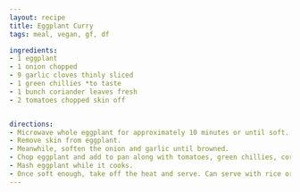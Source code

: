 ```yaml
---
layout: recipe
title: Eggplant Curry 
tags: meal, vegan, gf, df

ingredients:
- 1 eggplant
- 1 onion chopped
- 9 garlic cloves thinly sliced
- 1 green chillies *to taste
- 1 bunch coriander leaves fresh
- 2 tomatoes chopped skin off


directions:
- Microwave whole eggplant for approximately 10 minutes or until soft. Allow to cool.
- Remove skin from eggplant.
- Meanwhile, soften the onion and garlic until browned.
- Chop eggplant and add to pan along with tomatoes, green chillies, coriander leaves and salt.
- Mash eggplant while it cooks.
- Once soft enough, take off the heat and serve. Can serve with rice or bread
---
```

